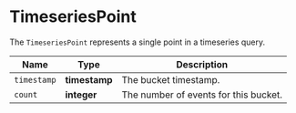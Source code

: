 # TimeseriesPoint

The `TimeseriesPoint` represents a single point in a timeseries query.

__Name__ | __Type__ | __Description__
--- | --- | --- | 
`timestamp` | __timestamp__ | The bucket timestamp.
`count` | __integer__ | The number of events for this bucket.
